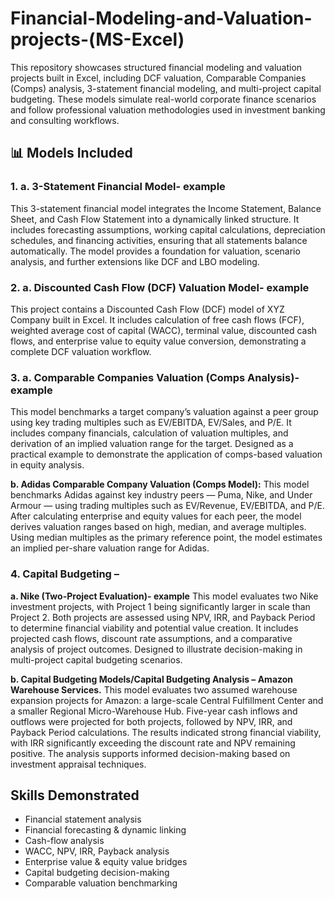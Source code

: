 # Financial-Modeling-and-Valuation-projects-(MS-Excel)
This repository showcases structured financial modeling and valuation projects built in Excel, including DCF valuation, Comparable Companies (Comps) analysis, 3-statement financial modeling, and multi-project capital budgeting. These models simulate real-world corporate finance scenarios and follow professional valuation methodologies used in investment banking and consulting workflows.
## 📊 Models Included

### 1. a. 3-Statement Financial Model- example
This 3-statement financial model integrates the Income Statement, Balance Sheet, and Cash Flow Statement into a dynamically linked structure. It includes forecasting assumptions, working capital calculations, depreciation schedules, and financing activities, ensuring that all statements balance automatically. The model provides a foundation for valuation, scenario analysis, and further extensions like DCF and LBO modeling.

### 2. a. Discounted Cash Flow (DCF) Valuation Model- example
This project contains a Discounted Cash Flow (DCF) model of XYZ Company built in Excel. It includes calculation of free cash flows (FCF), weighted average cost of capital (WACC), terminal value, discounted cash flows, and enterprise value to equity value conversion, demonstrating a complete DCF valuation workflow.

### 3. a. Comparable Companies Valuation (Comps Analysis)- example
This model benchmarks a target company’s valuation against a peer group using key trading multiples such as EV/EBITDA, EV/Sales, and P/E.
It includes company financials, calculation of valuation multiples, and derivation of an implied valuation range for the target.
Designed as a practical example to demonstrate the application of comps-based valuation in equity analysis.

**b. Adidas Comparable Company Valuation (Comps Model):**
This model benchmarks Adidas against key industry peers — Puma, Nike, and Under Armour — using trading multiples such as EV/Revenue, EV/EBITDA, and P/E. After calculating enterprise and equity values for each peer, the model derives valuation ranges based on high, median, and average multiples. Using median multiples as the primary reference point, the model estimates an implied per-share valuation range for Adidas.

### 4. Capital Budgeting – 
**a. Nike (Two-Project Evaluation)- example**
This model evaluates two Nike investment projects, with Project 1 being significantly larger in scale than Project 2.
Both projects are assessed using NPV, IRR, and Payback Period to determine financial viability and potential value creation.
It includes projected cash flows, discount rate assumptions, and a comparative analysis of project outcomes.
Designed to illustrate decision-making in multi-project capital budgeting scenarios.

**b. Capital Budgeting Models/Capital Budgeting Analysis – Amazon Warehouse Services.**
This model evaluates two assumed warehouse expansion projects for Amazon: a large-scale Central Fulfillment Center and a smaller Regional Micro-Warehouse Hub. Five-year cash inflows and outflows were projected for both projects, followed by NPV, IRR, and Payback Period calculations. The results indicated strong financial viability, with IRR significantly exceeding the discount rate and NPV remaining positive. The analysis supports informed decision-making based on investment appraisal techniques.

## Skills Demonstrated
- Financial statement analysis
- Financial forecasting & dynamic linking
- Cash-flow analysis
- WACC, NPV, IRR, Payback analysis
- Enterprise value & equity value bridges
- Capital budgeting decision-making
- Comparable valuation benchmarking
 

